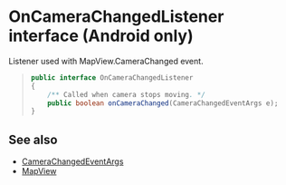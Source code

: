 
# OnCameraChangedListener interface (Android only)

Listener used with MapView.CameraChanged event.

> ```java
> public interface OnCameraChangedListener
> {
>     /** Called when camera stops moving. */
>     public boolean onCameraChanged(CameraChangedEventArgs e);
> }
>```

## See also

* [CameraChangedEventArgs](CameraChangedEventArgs-class.md)
* [MapView](../MapView-class.md)
